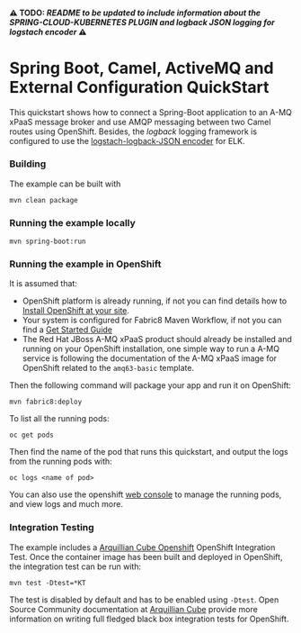 #### :warning: TODO: _README to be updated to include information about the SPRING-CLOUD-KUBERNETES PLUGIN and logback JSON logging for logstach encoder_ :warning:

# Spring Boot, Camel, ActiveMQ and External Configuration QuickStart

This quickstart shows how to connect a Spring-Boot application to an A-MQ xPaaS message broker and use AMQP messaging between two Camel routes using OpenShift.
Besides, the _logback_ logging framework is configured to use the [logstach-logback-JSON encoder](https://github.com/logstash/logstash-logback-encoder) for ELK.

### Building

The example can be built with

    mvn clean package

### Running the example locally

    mvn spring-boot:run

### Running the example in OpenShift

It is assumed that:
- OpenShift platform is already running, if not you can find details how to [Install OpenShift at your site](https://docs.openshift.com/container-platform/3.3/install_config/index.html).
- Your system is configured for Fabric8 Maven Workflow, if not you can find a [Get Started Guide](https://access.redhat.com/documentation/en/red-hat-jboss-middleware-for-openshift/3/single/red-hat-jboss-fuse-integration-services-20-for-openshift/)
- The Red Hat JBoss A-MQ xPaaS product should already be installed and running on your OpenShift installation, one simple way to run a A-MQ service is following the documentation of the A-MQ xPaaS image for OpenShift related to the `amq63-basic` template.

Then the following command will package your app and run it on OpenShift:

    mvn fabric8:deploy

To list all the running pods:

    oc get pods

Then find the name of the pod that runs this quickstart, and output the logs from the running pods with:

    oc logs <name of pod>

You can also use the openshift [web console](https://docs.openshift.com/enterprise/3.1/getting_started/developers/developers_console.html#tutorial-video) to manage the
running pods, and view logs and much more.

### Integration Testing

The example includes a [Arquillian Cube Openshift](https://github.com/arquillian/arquillian-cube/tree/master/openshift) OpenShift Integration Test. 
Once the container image has been built and deployed in OpenShift, the integration test can be run with:

    mvn test -Dtest=*KT

The test is disabled by default and has to be enabled using `-Dtest`. Open Source Community documentation at [Arquillian Cube](http://arquillian.org/arquillian-cube/) provide more information on writing full fledged black box integration tests for OpenShift. 
